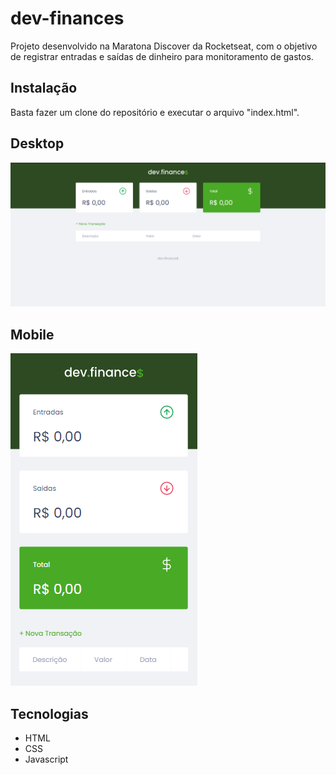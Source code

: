 # dev-finances
Projeto desenvolvido na Maratona Discover da Rocketseat, com o objetivo de registrar entradas e saídas de dinheiro para monitoramento de gastos.
## Instalação
Basta fazer um clone do repositório e executar o arquivo "index.html".
## Desktop
![Desktop](./assets/dev_finances-desktop_view.png)
## Mobile
![Mobile](./assets/dev_finances-mobile_view.png)
## Tecnologias
- HTML
- CSS
- Javascript
